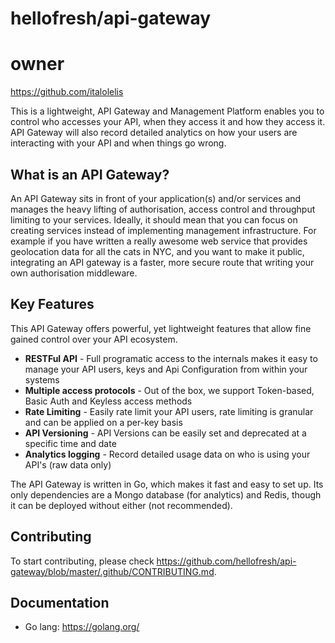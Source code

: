 # hellofresh/api-gateway

# owner
https://github.com/italolelis

This is a lightweight, API Gateway and Management Platform enables you to control who accesses your API, 
when they access it and how they access it. API Gateway will also record detailed analytics on how your 
users are interacting with your API and when things go wrong.

## What is an API Gateway?

An API Gateway sits in front of your application(s) and/or services and manages the heavy lifting of authorisation, 
access control and throughput limiting to your services. Ideally, it should mean that you can focus on creating 
services instead of implementing management infrastructure. For example if you have written a really awesome 
web service that provides geolocation data for all the cats in NYC, and you want to make it public, 
integrating an API gateway is a faster, more secure route that writing your own authorisation middleware.

## Key Features

This API Gateway offers powerful, yet lightweight features that allow fine gained control over your API ecosystem.

* **RESTFul API** - Full programatic access to the internals makes it easy to manage your API users, keys and Api Configuration from within your systems
* **Multiple access protocols** - Out of the box, we support Token-based, Basic Auth and Keyless access methods
* **Rate Limiting** - Easily rate limit your API users, rate limiting is granular and can be applied on a per-key basis
* **API Versioning** - API Versions can be easily set and deprecated at a specific time and date
* **Analytics logging** - Record detailed usage data on who is using your API's (raw data only)

The API Gateway is written in Go, which makes it fast and easy to set up. Its only dependencies are a Mongo database (for analytics) and Redis, though it can be deployed without either (not recommended).

## Contributing

To start contributing, please check https://github.com/hellofresh/api-gateway/blob/master/.github/CONTRIBUTING.md.

## Documentation
* Go lang: https://golang.org/
